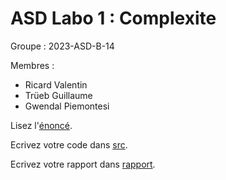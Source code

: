 # ASD Labo 1 : Complexite

Groupe : 2023-ASD-B-14

Membres :
- Ricard Valentin
- Trüeb Guillaume
- Gwendal Piemontesi
          

Lisez l'[énoncé](enonce). 

Ecrivez votre code dans [src](src).

Ecrivez votre rapport dans [rapport](rapport).
